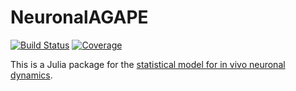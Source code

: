 # NeuronalAGAPE

[![Build Status](https://travis-ci.com/simsurace/NeuronalAGAPE.jl.svg?branch=master)](https://travis-ci.com/simsurace/NeuronalAGAPE.jl)
[![Coverage](https://codecov.io/gh/simsurace/NeuronalAGAPE.jl/branch/master/graph/badge.svg)](https://codecov.io/gh/simsurace/NeuronalAGAPE.jl)

This is a Julia package for the [statistical model for in vivo neuronal dynamics](https://journals.plos.org/plosone/article?id=10.1371/journal.pone.0142435).
